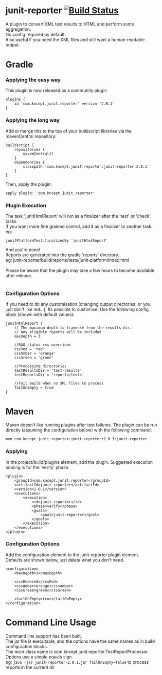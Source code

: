 # junit-reporter [![Build Status](https://travis-ci.org/kncept/junit-reporter.svg?branch=master)](https://travis-ci.org/kncept/junit-reporter)

A plugin to convert XML test results to HTML and perform some aggregation.<br/>
No config required by default.<br/>
Also useful if you need the XML files and still want a human-readable output.

# Gradle

### Applying the easy way
This plugin is now released as a community plugin

    plugins {
        id 'com.kncept.junit.reporter' version '2.0.1'
    }

### Applying the long way
Add or merge this to the top of your buildscript libraries via the mavenCentral repository:

    buildscript {
        repositories {
            mavenCentral()
        }
        dependencies {
            classpath 'com.kncept.junit.reporter:junit-reporter:2.0.1'
        }
    }

Then, apply the plugin:

    apply plugin: 'com.kncept.junit.reporter'
    
### Plugin Execution

The task 'junitHtmlReport' will run as a finalizer after the 'test' or 'check' tasks.<br/>
If you want more fine grained control, add it as a finalizer to another task. eg:

    junitPlatformTest.finalizedBy 'junitHtmlReport'
    
And you're done!<br/>
Reports are generated into the gradle 'reports' directory. <br/>
eg: junit-reporter/build/reports/tests/junit-platform/index.html<br/>
<br/>
Please be aware that the plugin may take a few hours to become available after release.<br/>
<br/>

### Configuration Options
If you need to do any customisation (changing output directories, or you just don't like red...), Its possible to customise.
Use the following config block (shown with default values):

	junitHtmlReport {
		// The maximum depth to traverse from the results dir.
		// Any eligible reports will be included
		maxDepth = 3
		
		//RAG status css overrides
		cssRed = 'red'
		cssAmber = 'orange'
		cssGreen = 'green'
		
		//Processing directories
		testResultsDir = 'test-results'
		testReportsDir = 'reports/tests'
		
		//Fail build when no XML files to process
		failOnEmpty = true
	}

# Maven

Maven doesn't like running plugins after test failures.
The plugin can be run directly (assuming the configuration below) with the following command:

    mvn com.kncept.junit.reporter:junit-reporter:2.0.1:junit-reporter

### Applying

In the project/build/plugins element, add the plugin. Suggested execution binding is for the 'verify' phase.

	<plugin>
		<groupId>com.kncept.junit.reporter</groupId>
		<artifactId>junit-reporter</artifactId>
		<version>2.0.1</version>
		<executions>
			<execution>
				<id>junit-reporter</id>
				<phase>verify</phase>
				<goals>
					<goal>junit-reporter</goal>
				</goals>
			</execution>
		</executions>
	</plugin>
	
	
### Configuration Options

Add the configuration element to the junit-reporter plugin element.<br/>
Defaults are shown below, just delete what you don't need.

	<configuration>
		<maxDepth>3</maxDepth>
		
		<cssRed>red</cssRed>
		<cssAmber>orange</cssAmber>
		<cssGreen>green</cssGreen>
		
		<failOnEmpty>true</tailOnEmpty>
	</configuration>
  


# Command Line Usage
Command line support has been built.<br/>
The jar file is executable, and the options have the same names as in build configuration blocks.<br/>
The main class name is com.kncept.junit.reporter.TestReportProcessor.<br/>
Options use a simple equals sign.<br/>
 eg: `java -jar junit-reporter-2.0.1.jar failOnEmpty=false` to process reports in the current dir

